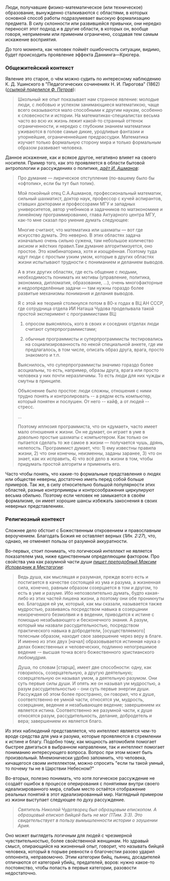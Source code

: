<!-- Header: Об искажениях логичности -->
<!-- Tag: rus -->
<!-- Summary: Наблюдение об особенностях естественно-научного мышления -->
<!-- Summary: и проистекающих из них ошибках. -->

Люди, получавшие физико-математическое (или техническое) образование, вынужденно 
сталкиваются с областями, в которых основной способ работы подразумевает высокую 
формализацию предмета. В силу склонности или развившейся привычки, они нередко 
переносят этот подход и в другие области, в которых он, вообще говоря, неприменим
или применим ограничено, создавая тем самым искажение восприятия.

До того момента, как человек поймёт ошибочность ситуации, видимо, будет 
происходить проявление эффекта Даннинга—Крюгера.

### Общежитейский контекст

Явление это старое, о чём можно судить по интересному наблюдению К. Д. Ушинского
в "Педагогических сочинениях Н. И. Пирогова" (1862) 
(<cite>[ссылкой поделился Ф. Петров][1]</cite>):

> Школьный же опыт показывает нам странное явление: молодые люди, с любовью и 
> успехом занимающиеся математикою, чаще всего оказываются мало способными к другим 
> наукам, особенно к словесности и истории. На математиках-специалистах весьма 
> часто во всю их жизнь лежит какой-то странный оттенок ограниченности, и нередко 
> с глубоким знанием математики уживаются в голове самые дикие, уродливые фантазии 
> и упорнейшие, ограниченнейшие предрассудки. Математика изучает только формальную 
> сторону мира и только формальным образом развивает человека.

Данное искажение, как и всякое другое, негативно влияет на своего носителя. Пример 
того, как это проявляется в области бытовой антропологии и рассуждениях о политике, 
<cite>[даёт И. Ашманов][2]</cite>:

> Про думание — лирическое отступление (по-вашему было бы «офтопик», если бы тут был топик).
> 
> Мой покойный отец С.А.Ашманов, профессиональный математик, сильный шахматист, доктор наук, 
> профессор с кучей аспирантов, ставших докторами и профессорами МГУ и западных университетов, 
> автор учебников и задачников по матэкономике и линейному программированию, глава Актуарного 
> центра МГУ, как-то мне сказал про умение думать следующее:
> 
> Многие считают, что математика или шахматы — вот где искусство думать. Это неверно. В этих 
> областях задача изначально очень сильно сужена, там небольшое количество аксиом и жёстких 
> правил.Там думание алгоритмизуется, оно простое. Это комбинаторика, хотя и изощрённая.
> Поэтому туда идут люди с простым узким умом, которые в других областях жизни испытывают 
> трудности с пониманием и деланием выводов.
>
> А в этих других областях, где есть общение с людьми, необходимость понимать их мотивы 
> (управление, политика, экономика, дипломатия, образование, …), очень многофакторные и 
> недоопределённые задачи — там нужны гораздо более развитые механизмы понимания и делания 
> выводов.
>
> Я с этой же теорией столкнулся потом в 80-х годах в ВЦ АН СССР, где сотрудница отдела 
> ИИ Наташа Чудова проделывала такой простой эксперимент с программистами ВЦ:
>
> 1) опросом выяснялось, кого в своих и соседних отделах люди считают суперпрограммистами;
> 
> 2) обычные программисты и суперпрограммисты тестировались на социализированность по 
 > некой специальной анкете, где им предлагалось, в том числе, описать образ друга, врага, 
 > просто знакомого и т.п.
>
> Выяснилось, что суперпрограммисты значимо гораздо более асоциальны, то есть, например, 
> образы друга, врага или просто человека у них почти неразличимы. То есть люди для них 
> чужды и смутны в принципе.
>
> Объяснение было простое: люди сложны, отношения с ними трудно понять и контролировать 
> -- а рядом есть компьютер, который понятен и послушен. От него -- кайф, а от 
> людей -- стресс.
>
> ...
>
> Поэтому иллюзия программиста, что он «думает», часто имеет мало отношения к жизни. 
> Он не думает, он играет в уме в довольно простые шахматы с компьютером. Как только 
> он пытается сделать то же самое в жизни — получается чушь, дрянь, нелепость. 
> Программист думает, что: 1) ему известны правила жизни, 2) что они конечны,
> неизменны, заданы заранее, 3) что он знает, как их исправить, 4) что всё дело в жизни 
> в том, чтобы придумать простой алгоритм и применить его.

Часто чтобы понять, что какие-то формальные представления о людях или обществе 
неверны, достаточно иметь перед собой больше примеров. Так же, в силу относительно 
большой популярности этих областей, разные контрпримеры и контрсоображения циркулируют 
весьма обильно. Поэтому если человек не замыкается в своём формализме, он имеет
хорошие шансы избежать закоснения в своих неверных представлениях.

### Религиозный контекст

Сложнее дело обстоит с Божественным откровением и православным вероучением. Благодать
Божия не оставляет верных (*1Ин. 2:27*), что, однако, не отменяет пользы от разумной 
аккуратности.

Во-первых, стоит понимать, что логический интеллект не является показателем ума, 
ниже единственным определяющим фактором. Про свойства ума как разумной части души 
<cite>[пишет преподобный Максим Исповедник в Мистагогии][3]</cite>:

> Ведь душа, как мыслящая и разумная, прежде всего есть и постигается в  качестве
> состоящей из ума и разума, а жизненная сила, конечно, равным образом созерцается 
> в том и другом, то есть в уме и разуме. Ибо непозволительно думать, будто какая-либо
> из этих частей лишена жизни, а поэтому они обе проникнуты ею. Благодаря ей ум, 
> который, как мы сказали, называется также мудростью, развиваясь посредством 
> навыка в созерцании неизреченного безмолвия и в ведении, приводится к истине 
> с помощью незабывающего и бесконечного знания. А разум, который мы назвали 
> рассудительностью, посредством практического навыка в добродетели, 
> [осуществляемого] телесным образом, находит свое завершение через веру в благе. 
> И именно из этих двух [начал] образовывается истинная наука о делах божественных 
> и человеческих, подлинно непогрешимое ведение -– высшая точка всего божественного 
> христианского любомудрия.
>
> Душа, по словам [старца], имеет две способности: одну, как говорилось, 
> созерцательную, а другую деятельную; созерцательную он называл умом, 
> а деятельную разумом. Они суть первые силы души. И опять же он называл 
> ум мудростью, а разум рассудительностью – они суть первые энергии души. 
> Рассуждая об этом более пространно, он говорил, что к душе, соответственно 
> ее умной части, относятся ум, мудрость, созерцание, ведение и незабывающее 
> ведение; завершением их является истина. Соответственно же разумной части, 
> к душе относятся разум, рассудительность, делание, добродетель и вера; 
> завершением их является благо.

Из этих наблюдений представляется, что интеллект является чем-то вроде средства для
ума и разума, которые проявляются в стремлении к истине и благу. Подобно тому, как 
мощность автомобиля помогает быстрее двигаться в выбранном направлении, так и интеллект
помогает пониманию интересующего вопроса. Вопрос при этом может быть произвольный. 
Мнемонически удобно запомнить, что человека, кичащегося своим интеллектом, можно 
спросить "если ты такой умный, то почему ты не в Царствии Небесном?"

Во-вторых, полезно понимать, что хотя логическое рассуждение не создаёт ошибок в процессе
оперирования с понятиями внутри своего идеализированного мира, слабым место остаётся 
отображение реальных понятий в этот идеализированный мир. Наглядный примером из жизни 
выступает следующее по духу рассуждение. 

> *Святитель Николай Чудотворец был образцовым епископом. А образцовый епископ бийцей 
> быть не мог (1Тим. 3:3). Это свидетельствует в пользу вымышленности истории о 
> заушении Ария.*

Оно может выглядеть логичным для людей с чрезмерной чувствительностью, 
более свойственной женщинам. Но здравый смысл, опирающийся на жизненный опыт, говорит, 
что называть бийцей человека, который в порыве ревности о благочестии разово ударил 
оппонента, неправомочно. Этим категории бийц, пьяниц, досадителей отличаются от 
категорий убийц, предателей, воров: нужно какое-то постоянство, чтобы попасть в первые
категории, разовости недостаточно.

[1]: https://vk.com/wall43221_5685
[2]: https://roem.ru/17-05-2016/224304/redactor-vpal-v-stupor/#comment-227681
[3]: https://azbyka.ru/otechnik/Maksim_Ispovednik/mistagogiya/
